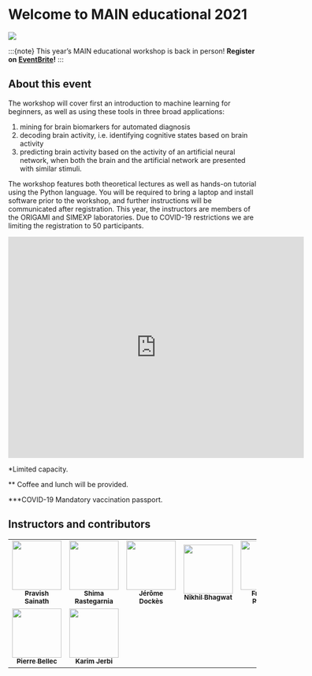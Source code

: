 # Welcome to MAIN educational 2021

![](./banner.jpeg)

:::{note}
This year’s MAIN educational workshop is back in person!
**Register on [EventBrite](https://www.eventbrite.ca/e/main-educational-november-25th-26th-2021-tickets-205723744257)!**
:::

## About this event

The workshop will cover first an introduction to machine learning for beginners, as well as using these tools in three broad applications: 

1. mining for brain biomarkers for automated diagnosis
2. decoding brain activity, i.e. identifying cognitive states based on brain activity 
3. predicting brain activity based on the activity of an artificial neural network, when both the brain and the artificial network are presented with similar stimuli.

The workshop features both theoretical lectures as well as hands-on tutorial using the Python language. You will be required to bring a laptop and install software prior to the workshop, and further instructions will be communicated after registration. This year, the instructors are members of the ORIGAMI and SIMEXP laboratories. Due to COVID-19 restrictions we are limiting the registration to 50 participants.

<iframe src="https://www.google.com/maps/embed?pb=!1m14!1m8!1m3!1d11187.585588316057!2d-73.624961!3d45.492031!3m2!1i1024!2i768!4f13.1!3m3!1m2!1s0x0%3A0x7ac2b0b31c3101d1!2sResearch%20Center%20De%20L&#39;iugm!5e0!3m2!1sen!2sca!4v1637620566995!5m2!1sen!2sca" width="600" height="450" style="border:0;" allowfullscreen="" loading="lazy"></iframe>

*Limited capacity.

** Coffee and lunch will be provided.

***COVID-19 Mandatory vaccination passport.

## Instructors and contributors

<table>
  <tr>
    <td align="center">
      <a href="https://github.com/pravishsainath">
        <img src="https://avatars.githubusercontent.com/u/13696562?v=4" width="100px;" alt=""/>
        <br /><sub><b>Pravish Sainath</b></sub>
      </a>
      <br />
    </td>
    <td align="center">
      <a href="https://github.com/srastegarnia">
        <img src="https://avatars.githubusercontent.com/u/64853244?v=4" width="100px;" alt=""/>
        <br /><sub><b> Shima Rastegarnia </b></sub>
      </a>
      <br />
    </td>
    <td align="center">
      <a href="https://github.com/jeromedockes">
        <img src="https://avatars.githubusercontent.com/u/9196501?v=4" width="100px;" alt=""/>
        <br /><sub><b> Jérôme Dockès</b></sub>
      </a>
      <br />
    </td>
    <td align="center">
      <a href="https://github.com/nikhil153">
        <img src="https://avatars.githubusercontent.com/u/7978607?v=4" width="100px;" alt=""/>
        <br /><sub><b>Nikhil Bhagwat </b></sub>
      </a>
      <br />
    </td>
    <td align="center">
      <a href="https://github.com/FrancoisPgm">
        <img src="https://avatars.githubusercontent.com/u/35327799?v=4" width="100px;" alt=""/>
        <br /><sub><b> François Paugam</b></sub>
      </a>
      <br />
    </td>
    <td align="center">
      <a href="https://wanghaoting.com">
        <img src="https://avatars.githubusercontent.com/u/13743617?v=4" width="100px;" alt=""/>
        <br /><sub><b>Hao-Ting Wang</b></sub>
      </a>
      <br />
    </td>
  </tr>
  <tr>
      <td align="center">
      <a href="https://github.com/pbellec">
        <img src="https://avatars.githubusercontent.com/u/1670887?v=4?s=100" width="100px;" alt=""/>
        <br /><sub><b>Pierre Bellec</b></sub>
      </a>
      <br />
    </td>
    <td align="center">
      <a href="https://github.com/k-jerbi">
        <img src="https://avatars.githubusercontent.com/u/29810957?v=4" width="100px;" alt=""/>
        <br /><sub><b>Karim Jerbi</b></sub>
      </a>
      <br />
    </td>
  </tr>
</table>
